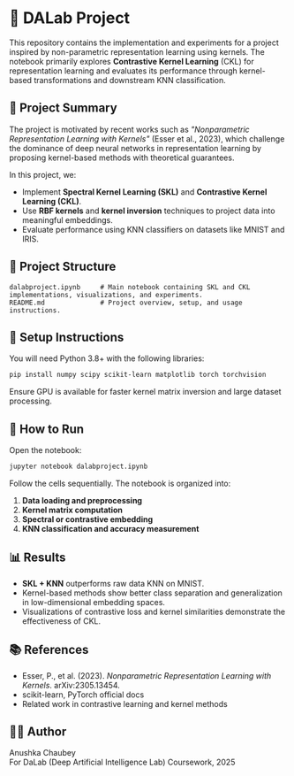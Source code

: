 
# 📘 DALab Project

This repository contains the implementation and experiments for a project inspired by non-parametric representation learning using kernels. The notebook primarily explores **Contrastive Kernel Learning** (CKL) for representation learning and evaluates its performance through kernel-based transformations and downstream KNN classification.

## 🧠 Project Summary

The project is motivated by recent works such as *"Nonparametric Representation Learning with Kernels"* (Esser et al., 2023), which challenge the dominance of deep neural networks in representation learning by proposing kernel-based methods with theoretical guarantees.

In this project, we:
- Implement **Spectral Kernel Learning (SKL)** and **Contrastive Kernel Learning (CKL)**.
- Use **RBF kernels** and **kernel inversion** techniques to project data into meaningful embeddings.
- Evaluate performance using KNN classifiers on datasets like MNIST and IRIS.

## 📁 Project Structure

```
dalabproject.ipynb     # Main notebook containing SKL and CKL implementations, visualizations, and experiments.
README.md              # Project overview, setup, and usage instructions.
```

## 🔧 Setup Instructions

You will need Python 3.8+ with the following libraries:

```bash
pip install numpy scipy scikit-learn matplotlib torch torchvision
```

Ensure GPU is available for faster kernel matrix inversion and large dataset processing.

## 🧪 How to Run

Open the notebook:

```bash
jupyter notebook dalabproject.ipynb
```

Follow the cells sequentially. The notebook is organized into:
1. **Data loading and preprocessing**
2. **Kernel matrix computation**
3. **Spectral or contrastive embedding**
4. **KNN classification and accuracy measurement**

## 📊 Results

- **SKL + KNN** outperforms raw data KNN on MNIST.
- Kernel-based methods show better class separation and generalization in low-dimensional embedding spaces.
- Visualizations of contrastive loss and kernel similarities demonstrate the effectiveness of CKL.

## 📚 References

- Esser, P., et al. (2023). *Nonparametric Representation Learning with Kernels*. arXiv:2305.13454.
- scikit-learn, PyTorch official docs
- Related work in contrastive learning and kernel methods

## 🧑‍🔬 Author

Anushka Chaubey  
For DaLab (Deep Artificial Intelligence Lab) Coursework, 2025
